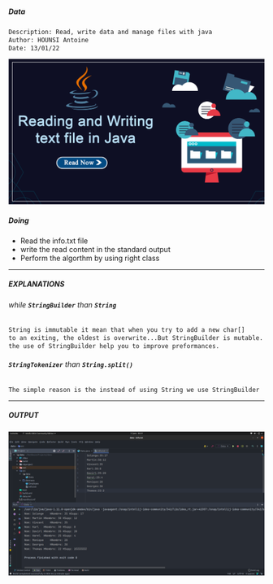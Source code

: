 ##### Data
    Description: Read, write data and manage files with java
    Author: HOUNSI Antoine
    Date: 13/01/22
![CHEESE!](../data/images/Reading-and-Writing.png)
##### **Doing**
- Read the info.txt file
- write the read content in the standard output
- Perform the algorthm by using right class

---
##### **EXPLANATIONS**
###### while **_`StringBuilder`_** than **_`String`_**
    String is immutable it mean that when you try to add a new char[]
    to an exiting, the oldest is overwrite...But StringBuilder is mutable.
    the use of StringBuilder help you to improve preformances.

######  **_`StringTokenizer`_** than **_`String.split()`_**
    The simple reason is the instead of using String we use StringBuilder

---
##### **OUTPUT**

![CHEESE!](../data/images/taf.png)